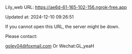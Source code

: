 Lily_web URL: https://ae6d-61-165-102-156.ngrok-free.app

Updated at: 2024-12-10 09:26:51

If you cannot open this URL, the server might be down.

Please contact: 

goley04@foxmail.com Or Wechat:GL_yeaH